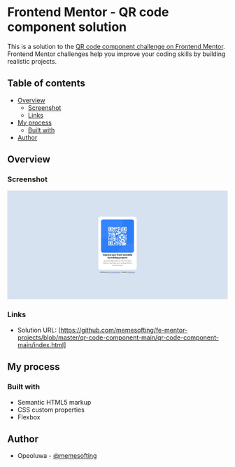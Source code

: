 # Frontend Mentor - QR code component solution

This is a solution to the [QR code component challenge on Frontend Mentor](https://www.frontendmentor.io/challenges/qr-code-component-iux_sIO_H). Frontend Mentor challenges help you improve your coding skills by building realistic projects. 

## Table of contents

- [Overview](#overview)
  - [Screenshot](#screenshot)
  - [Links](#links)
- [My process](#my-process)
  - [Built with](#built-with)
- [Author](#author)

## Overview

### Screenshot

![./Screenshot.jpeg](./Screenshot.jpeg)

### Links

- Solution URL: [https://github.com/memesofting/fe-mentor-projects/blob/master/qr-code-component-main/qr-code-component-main/index.html]

## My process

### Built with

- Semantic HTML5 markup
- CSS custom properties
- Flexbox

## Author

- Opeoluwa - [@memesofting](https://www.frontendmentor.io/profile/memesofting)